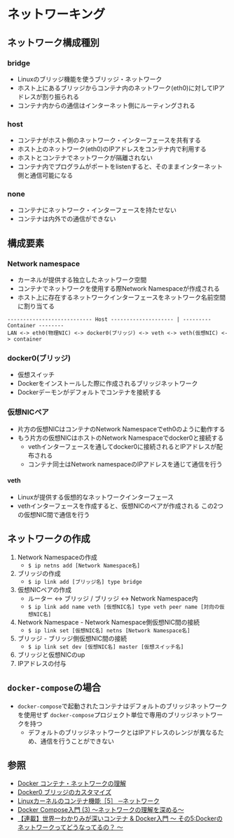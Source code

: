 # ネットワーキング
## ネットワーク構成種別
### bridge
- Linuxのブリッジ機能を使うブリッジ・ネットワーク
- ホスト上にあるブリッジからコンテナ内のネットワーク(eth0)に対してIPアドレスが割り振られる
- コンテナ内からの通信はインターネット側にルーティングされる

### host
- コンテナがホスト側のネットワーク・インターフェースを共有する
- ホスト上のネットワーク(eth0)のIPアドレスをコンテナ内で利用する
- ホストとコンテナでネットワークが隔離されない
- コンテナ内でプログラムがポートをlistenすると、そのままインターネット側と通信可能になる

### none
- コンテナにネットワーク・インターフェースを持たせない
- コンテナは内外での通信ができない

## 構成要素
### Network namespace
- カーネルが提供する独立したネットワーク空間
- コンテナでネットワークを使用する際Network Namespaceが作成される
- ホスト上に存在するネットワークインターフェースをネットワーク名前空間に割り当てる

```
--------------------------- Host -------------------- | --------- Container --------
LAN <-> eth0(物理NIC) <-> docker0(ブリッジ) <-> veth <-> veth(仮想NIC) <-> container
```

### docker0(ブリッジ)
- 仮想スイッチ
- Dockerをインストールした際に作成されるブリッジネットワーク
- Dockerデーモンがデフォルトでコンテナを接続する

### 仮想NICペア
- 片方の仮想NICはコンテナのNetwork Namespaceでeth0のように動作する
- もう片方の仮想NICはホストのNetwork Namespaceでdocker0と接続する
  - vethインターフェースを通してdocker0に接続されるとIPアドレスが配布される
  - コンテナ同士はNetwork namespaceのIPアドレスを通じて通信を行う

#### veth
- Linuxが提供する仮想的なネットワークインターフェース
- vethインターフェースを作成すると、仮想NICのペアが作成される
  この2つの仮想NIC間で通信を行う

## ネットワークの作成
1. Network Namespaceの作成
    - `$ ip netns add [Network Namespace名]`
2. ブリッジの作成
    - `$ ip link add [ブリッジ名] type bridge`
3. 仮想NICペアの作成
    - ルーター <-> ブリッジ / ブリッジ <-> Network Namespace内
    - `$ ip link add name veth [仮想NIC名] type veth peer name [対向の仮想NIC名]`
4. Network Namespace - Network Namespace側仮想NIC間の接続
    - `$ ip link set [仮想NIC名] netns [Network Namespace名]`
5. ブリッジ - ブリッジ側仮想NIC間の接続
    - `$ ip link set dev [仮想NIC名] master [仮想スイッチ名]`
6. ブリッジと仮想NICのup
7. IPアドレスの付与

## `docker-compose`の場合
- `docker-compose`で起動されたコンテナはデフォルトのブリッジネットワークを使用せず
  `docker-compose`プロジェクト単位で専用のブリッジネットワークを持つ
  - デフォルトのブリッジネットワークとはIPアドレスのレンジが異なるため、通信を行うことができない

## 参照
- [Docker コンテナ・ネットワークの理解](https://docs.docker.jp/engine/userguide/networking/dockernetworks.html)
- [Docker0 ブリッジのカスタマイズ](https://docs.docker.jp/engine/userguide/networking/default_network/custom-docker0.html)
- [Linuxカーネルのコンテナ機能［5］ ─ネットワーク](https://gihyo.jp/admin/serial/01/linux_containers/0006)
- [Docker Compose入門 (3) ～ネットワークの理解を深める～](https://knowledge.sakura.ad.jp/23899/)
- [【連載】世界一わかりみが深いコンテナ & Docker入門 〜 その5:Dockerのネットワークってどうなってるの？ 〜](https://tech-lab.sios.jp/archives/20179)

